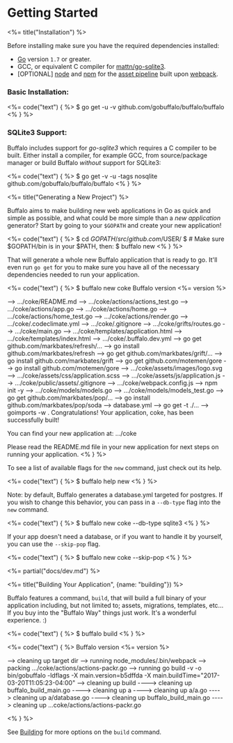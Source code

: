 # Getting Started

<%= title("Installation") %>

Before installing make sure you have the required dependencies installed:

* [Go](https://golang.org) version `1.7` or greater.
* GCC, or equivalent C compiler for [mattn/go-sqlite3](https://github.com/mattn/go-sqlite3).
* [OPTIONAL] [node](https://github.com/nodejs/node) and [npm](https://github.com/npm/npm) for the [asset pipeline](/docs/assets) built upon [webpack](https://github.com/webpack/webpack).

### Basic Installation:

<%= code("text") { %>
$ go get -u -v github.com/gobuffalo/buffalo/buffalo
<% } %>

### SQLite3 Support:

Buffalo includes support for *go-sqlite3* which requires a C compiler to be built. Either install a compiler, for example GCC, from source/package manager or build Buffalo *without* support for SQLite3:

<%= code("text") { %>
$ go get -v -u -tags nosqlite github.com/gobuffalo/buffalo/buffalo
<% } %>

<%= title("Generating a New Project") %>

Buffalo aims to make building new web applications in Go as quick and simple as possible, and what could be more simple than a *new application* generator? Start by going to your `$GOPATH` and create your new application!

<%= code("text") { %>
$ cd $GOPATH/src/github.com/$USER/
$ # Make sure $GOPATH/bin is in your $PATH, then:
$ buffalo new <name>
<% } %>

That will generate a whole new Buffalo application that is ready to go. It'll even run `go get` for you to make sure you have all of the necessary dependencies needed to run your application.

<%= code("text") { %>
$ buffalo new coke
Buffalo version <%= version %>

--> .../coke/README.md
--> .../coke/actions/actions_test.go
--> .../coke/actions/app.go
--> .../coke/actions/home.go
--> .../coke/actions/home_test.go
--> .../coke/actions/render.go
--> .../coke/.codeclimate.yml
--> .../coke/.gitignore
--> .../coke/grifts/routes.go
--> .../coke/main.go
--> .../coke/templates/application.html
--> .../coke/templates/index.html
--> .../coke/.buffalo.dev.yml
--> go get github.com/markbates/refresh/...
--> go install github.com/markbates/refresh
--> go get github.com/markbates/grift/...
--> go install github.com/markbates/grift
--> go get github.com/motemen/gore
--> go install github.com/motemen/gore
--> .../coke/assets/images/logo.svg
--> .../coke/assets/css/application.scss
--> .../coke/assets/js/application.js
--> .../coke/public/assets/.gitignore
--> .../coke/webpack.config.js
--> npm init -y
--> .../coke/models/models.go
--> .../coke/models/models_test.go
--> go get github.com/markbates/pop/...
--> go install github.com/markbates/pop/soda
--> database.yml
--> go get -t ./...
--> goimports -w .
Congratulations! Your application, coke, has been successfully built!

You can find your new application at:
.../coke

Please read the README.md file in your new application for next steps on running your application.
<% } %>

To see a list of available flags for the `new` command, just check out its help.

<%= code("text") { %>
$ buffalo help new
<% } %>

Note: by default, Buffalo generates a database.yml targeted for postgres. If you wish to change this behavior, you can pass in a `--db-type` flag into the `new` command.

<%= code("text") { %>
$ buffalo new coke --db-type sqlite3
<% } %>

If your app doesn't need a database, or if you want to handle it by yourself, you can use the `--skip-pop` flag.

<%= code("text") { %>
$ buffalo new coke --skip-pop
<% } %>

<%= partial("docs/dev.md") %>

<%= title("Building Your Application", {name: "building"}) %>

Buffalo features a command, `build`, that will build a full binary of your application including, but not limited to; assets, migrations, templates, etc... If you buy into the "Buffalo Way" things just work. It's a wonderful experience. :)

<%= code("text") { %>
$ buffalo build
<% } %>

<%= code("text") { %>
Buffalo version <%= version %>

--> cleaning up target dir
--> running node_modules/.bin/webpack
--> packing .../coke/actions/actions-packr.go
--> running go build -v -o bin/gobuffalo -ldflags -X main.version=b5dffda -X main.buildTime="2017-03-20T11:05:23-04:00"
--> cleaning up build
----> cleaning up buffalo_build_main.go
----> cleaning up a
----> cleaning up a/a.go
----> cleaning up a/database.go
----> cleaning up buffalo_build_main.go
----> cleaning up ...coke/actions/actions-packr.go

<% } %>

See [Building](/docs/building) for more options on the `build` command.
